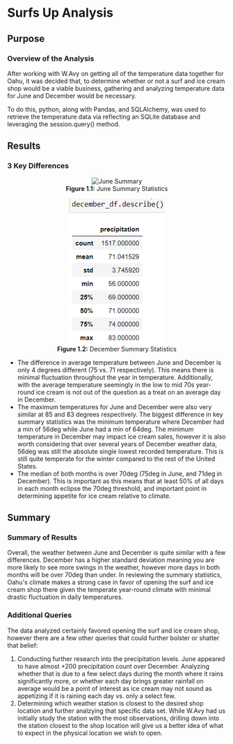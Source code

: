 <h1>Surfs Up Analysis</h1>

<h2>Purpose</h2>

<h3>Overview of the Analysis</h3>
<p>
  After working with W.Avy on getting all of the temperature data together for Oahu, it was decided that, to determine whether or not a surf and ice cream shop would be a viable business, gathering and analyzing temperature data for June and December would be necessary.
</p>
<p>
  To do this, python, along with Pandas, and SQLAlchemy, was used to retrieve the temperature data via reflecting an SQLite database and leveraging the session.query() method.
</p>
<h2>Results</h2>

<h3>3 Key Differences</h3>
<p align="center">
<img src="https://user-images.githubusercontent.com/78180065/115879182-ff9e6480-a40e-11eb-90e0-a1e439bc1a54.png" alt="June Summary"><br>
  <b>Figure 1.1:</b> June Summary Statistics
</p>
<p align="center">
<img src="https://github.com/tc9993/surfs_up/blob/main/Resources/december_summary.png?raw=true" alt="December Summary"><br>
  <b>Figure 1.2:</b> December Summary Statistics
</p>
<ul>
<li>The difference in average temperature between June and December is only 4 degrees different (75 vs. 71 respectively).  This means there is minimal fluctuation throughout the year in temperature.  Additionally, with the average temperature seemingly in the low to mid 70s year-round ice cream is not out of the question as a treat on an average day in December.</li>
<li>The maximum temperatures for June and December were also very similar at 85 and 83 degrees respectively.  The biggest difference in key summary statistics was the minimum temperature where December had a min of 56deg while June had a min of 64deg.  The minimum temperature in December may impact ice cream sales, however it is also worth considering that over several years of December weather data, 56deg was still the absolute single lowest recorded temperature.  This is still quite temperate for the winter compared to the rest of the United States.</li>
<li>The median of both months is over 70deg (75deg in June, and 71deg in December).  This is important as this means that at least 50% of all days in each month eclipse the 70deg threshold, and important point in determining appetite for ice cream relative to climate.</li>
</ul>

<h2>Summary</h2>

<h3>Summary of Results</h3>
<p>
Overall, the weather between June and December is quite similar with a few differences.  December has a higher standard deviation meaning you are more likely to see more swings in the weather, however more days in both months will be over 70deg than under.  In reviewing the summary statistics, Oahu's climate makes a strong case in favor of opening the surf and ice cream shop there given the temperate year-round climate with minimal drastic fluctuation in daily temperatures.
</p>
<h3>Additional Queries</h3>
<p>
The data analyzed certainly favored opening the surf and ice cream shop, however there are a few other queries that could further bolster or shatter that belief:
<ol>
  <li>Conducting further research into the precipitation levels.  June appeared to have almost +200 precipitation count over December.  Analyzing whether that is due to a few select days during the month where it rains significantly more, or whether each day brings greater rainfall on average would be a point of interest as ice cream may not sound as appetizing if it is raining each day vs. only a select few.</li>
  <li>Determining which weather station is closest to the desired shop location and further analzying that specific data set.  While W.Avy had us initially study the station with the most observations, drilling down into the station closest to the shop location will give us a better idea of what to expect in the physical location we wish to open.</li> 
</ol>
